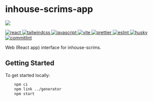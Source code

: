 # inhouse-scrims-app

<p>
  <a href="https://inhousescrims.com" alt="GitHub Pages">
    <img src="https://img.shields.io/badge/pages%20-nxzq.github.io/inhouse--scrims-%23222222?logo=github&style=flat-square" />
  </a>
</p>
<p>
  <a href='https://reactjs.org/' target="_blank" rel="noopener noreferrer">
    <img src='https://img.shields.io/badge/React-%23545455?logo=react&style=flat-square' alt='react'/>
  </a>
  <a href='https://tailwindcss.com/' target="_blank" rel="noopener noreferrer">
    <img src='https://img.shields.io/badge/Tailwind-%23545455?logo=tailwindcss&style=flat-square' alt='tailwindcss'/>
  </a>
  <a href='https://www.javascript.com/' target="_blank" rel="noopener noreferrer">
    <img src='https://img.shields.io/badge/JavaScript-%23545455?logo=javascript&style=flat-square' alt='javascript'/>
  </a>
  <a href='https://vitejs.dev/' target="_blank" rel="noopener noreferrer">
    <img src='https://img.shields.io/badge/Vite-%23545455?logo=vite&style=flat-square' alt='vite'/>
  </a>
  <a href='https://prettier.io/' target="_blank" rel="noopener noreferrer">
    <img src='https://img.shields.io/badge/Prettier-%23545455?logo=prettier&style=flat-square' alt='prettier'/>
  </a>
  <a href='https://eslint.org/' target="_blank" rel="noopener noreferrer">
    <img src='https://img.shields.io/badge/ESLint-%23545455?logo=eslint&style=flat-square' alt='eslint'/>
  </a>
  <a href='https://typicode.github.io/husky/#/' target="_blank" rel="noopener noreferrer">
    <img src='https://img.shields.io/badge/husky-%23545455?logo=git&style=flat-square' alt='husky'/>
  </a>
  <a href='https://commitlint.js.org/#/' target="_blank" rel="noopener noreferrer">
    <img src='https://img.shields.io/badge/commitlint-%23545455?logo=commitlint&style=flat-square' alt='commitlint'/>
  </a>
</p>

Web (React app) interface for inhouse-scrims.

## Getting Started

To get started locally:

```bash
    npm ci
    npm link ../generator
    npm start
```
